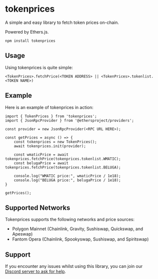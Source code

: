 # tokenprices
A simple and easy library to fetch token prices on-chain.

Powered by Ethers.js.
```
npm install tokenprices
```

## Usage
Using tokenprices is quite simple:
```
<TokenPrices>.fetchPrice(<TOKEN ADDRESS> || <TokenPrices>.tokenlist.<TOKEN NAME>)
```

## Example
Here is an example of tokenprices in action:
```
import { TokenPrices } from 'tokenprices';
import { JsonRpcProvider } from '@ethersproject/providers';

const provider = new JsonRpcProvider(<RPC URL HERE>);

const getPrices = async () => {
    const tokenprices = new TokenPrices();
    await tokenprices.init(provider);

    const wmaticPrice = await tokenprices.fetchPrice(tokenprices.tokenlist.WMATIC);
    const belugaPrice = await tokenprices.fetchPrice(tokenprices.tokenlist.BELUGA);

    console.log("WMATIC price:", wmaticPrice / 1e18);
    console.log("BELUGA price:", belugaPrice / 1e18);
}

getPrices();
```

## Supported Networks
Tokenprices supports the following networks and price sources:
- Polygon Mainnet (Chainlink, Gravity, Sushiswap, Quickswap, and Apeswap)
- Fantom Opera (Chainlink, Spookyswap, Sushiswap, and Spiritswap)

## Support
If you encounter any issues whilst using this library, you can join our [Discord server to ask for help](https://discord.gg/FjBxJEaxSa).